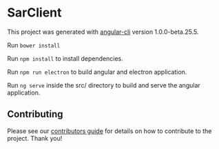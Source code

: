 # SarClient

This project was generated with [angular-cli](https://github.com/angular/angular-cli) version 1.0.0-beta.25.5.

Run `bower install`

Run `npm install` to install dependencies.

Run `npm run electron` to build angular and electron application.

Run `ng serve` inside the src/ directory to build and serve the angular application. 

## Contributing

Please see our [contributors guide](CONTRIBUTING.md) for details on how to contribute to the project. Thank you!
